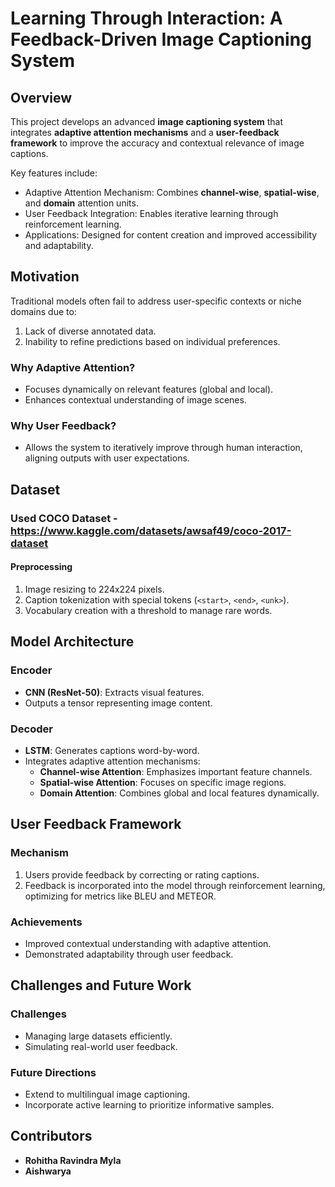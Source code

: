 
# Learning Through Interaction: A Feedback-Driven Image Captioning System

## Overview

This project develops an advanced **image captioning system** that integrates **adaptive attention mechanisms** and a **user-feedback framework** to improve the accuracy and contextual relevance of image captions. 

Key features include:
- Adaptive Attention Mechanism: Combines **channel-wise**, **spatial-wise**, and **domain** attention units.
- User Feedback Integration: Enables iterative learning through reinforcement learning.
- Applications: Designed for content creation and improved accessibility and adaptability.



## Motivation

Traditional models often fail to address user-specific contexts or niche domains due to:
1. Lack of diverse annotated data.
2. Inability to refine predictions based on individual preferences.

### Why Adaptive Attention?
- Focuses dynamically on relevant features (global and local).
- Enhances contextual understanding of image scenes.

### Why User Feedback?
- Allows the system to iteratively improve through human interaction, aligning outputs with user expectations.



## Dataset

### Used COCO Dataset - https://www.kaggle.com/datasets/awsaf49/coco-2017-dataset

#### Preprocessing
1. Image resizing to 224x224 pixels.
2. Caption tokenization with special tokens (`<start>`, `<end>`, `<unk>`).
3. Vocabulary creation with a threshold to manage rare words.



## Model Architecture

### Encoder
- **CNN (ResNet-50)**: Extracts visual features.
- Outputs a tensor representing image content.

### Decoder
- **LSTM**: Generates captions word-by-word.
- Integrates adaptive attention mechanisms:
  - **Channel-wise Attention**: Emphasizes important feature channels.
  - **Spatial-wise Attention**: Focuses on specific image regions.
  - **Domain Attention**: Combines global and local features dynamically.



## User Feedback Framework

### Mechanism
1. Users provide feedback by correcting or rating captions.
2. Feedback is incorporated into the model through reinforcement learning, optimizing for metrics like BLEU and METEOR.



### Achievements
- Improved contextual understanding with adaptive attention.
- Demonstrated adaptability through user feedback.



## Challenges and Future Work

### Challenges
- Managing large datasets efficiently.
- Simulating real-world user feedback.

### Future Directions
- Extend to multilingual image captioning.
- Incorporate active learning to prioritize informative samples.



## Contributors
- **Rohitha Ravindra Myla**
- **Aishwarya**
